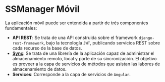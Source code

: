 SSManager Móvil
===============

La aplicación móvil puede ser entendida a partir de trés componentes fundamentales:

* **API REST**: Se trata de una API construida sobre el framework `django-rest-framework`, bajo la tecnología `JWT`, publicando servicios REST sobre cada recurso de la base de datos.
* [**Sync**](https://github.com/mariowise/ssmanager/tree/master/mobile/app/js/lib/sync): Se trata de una librería de la aplicación capaz de administrar el almacenamiento remoto, local y parte de su sincronización. El objetivo es proveer a la capa de servicios de métodos que asistan las labores de almacenamiento de datos.
* **Services**: Corresponde a la capa de servicios de `Angular`.

